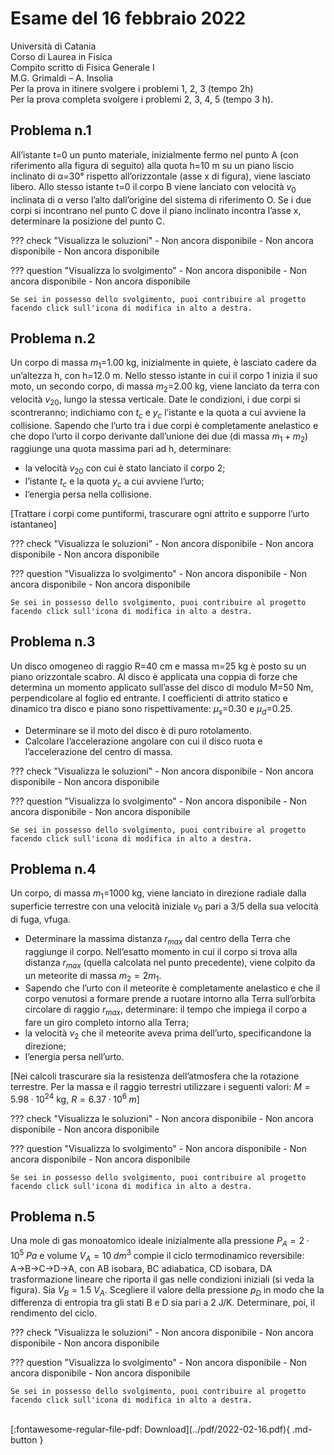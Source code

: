 # Esame del 16 febbraio 2022
Università di Catania <br>
Corso di Laurea in Fisica <br>
Compito scritto di Fisica Generale I <br>
M.G. Grimaldi – A. Insolia <br>
Per la prova in itinere svolgere i problemi 1, 2, 3 (tempo 2h) <br>
Per la prova completa svolgere i problemi 2, 3, 4, 5 (tempo 3 h). <br>

## Problema n.1
All’istante t=0 un punto materiale, inizialmente fermo nel punto A (con riferimento alla figura di seguito) alla quota h=10 m su un piano liscio inclinato di α=30° rispetto all’orizzontale (asse x di figura), viene lasciato libero. Allo stesso istante t=0 il corpo B viene lanciato con velocità $v_0$ inclinata di α verso l’alto dall’origine del sistema di riferimento O. Se i due corpi si incontrano nel punto C dove il piano inclinato incontra l’asse x, determinare la posizione del punto C.

??? check "Visualizza le soluzioni"
    - Non ancora disponibile
    - Non ancora disponibile
    - Non ancora disponibile

??? question "Visualizza lo svolgimento"
    - Non ancora disponibile
    - Non ancora disponibile
    - Non ancora disponibile
    
    Se sei in possesso dello svolgimento, puoi contribuire al progetto facendo click sull'icona di modifica in alto a destra.

## Problema n.2
Un corpo di massa $m_1$=1.00 kg, inizialmente in quiete, è lasciato cadere da un’altezza h, con h=12.0 m. Nello stesso istante in cui il corpo 1 inizia il suo moto, un secondo corpo, di massa $m_2$=2.00 kg, viene lanciato da terra con velocità $v_{20}$, lungo la stessa verticale. Date le condizioni, i due corpi si scontreranno; indichiamo con $t_c$ e $y_c$ l’istante e la quota a cui avviene la collisione. Sapendo che l’urto tra i due corpi è completamente anelastico e che dopo l’urto il corpo derivante dall’unione dei due (di massa $m_1+m_2$) raggiunge una quota massima pari ad h, determinare:

- la velocità $v_{20}$ con cui è stato lanciato il corpo 2;
- l’istante $t_c$ e la quota $y_c$ a cui avviene l’urto;
- l’energia persa nella collisione. 

[Trattare i corpi come puntiformi, trascurare ogni attrito e supporre l’urto istantaneo]

??? check "Visualizza le soluzioni"
    - Non ancora disponibile
    - Non ancora disponibile
    - Non ancora disponibile

??? question "Visualizza lo svolgimento"
    - Non ancora disponibile
    - Non ancora disponibile
    - Non ancora disponibile
    
    Se sei in possesso dello svolgimento, puoi contribuire al progetto facendo click sull'icona di modifica in alto a destra.

## Problema n.3
Un disco omogeneo di raggio R=40 cm e massa m=25 kg è posto su un piano orizzontale scabro. Al disco è applicata una coppia di forze che determina un momento applicato sull’asse del disco di modulo M=50 Nm, perpendicolare al foglio ed entrante. I coefficienti di attrito statico e dinamico tra disco e piano sono rispettivamente: $μ_s$=0.30 e $μ_d$=0.25.

- Determinare se il moto del disco è di puro rotolamento.
- Calcolare l’accelerazione angolare con cui il disco ruota e l’accelerazione del centro di massa.

??? check "Visualizza le soluzioni"
    - Non ancora disponibile
    - Non ancora disponibile
    - Non ancora disponibile

??? question "Visualizza lo svolgimento"
    - Non ancora disponibile
    - Non ancora disponibile
    - Non ancora disponibile
    
    Se sei in possesso dello svolgimento, puoi contribuire al progetto facendo click sull'icona di modifica in alto a destra.

## Problema n.4
Un corpo, di massa $m_1$=1000 kg, viene lanciato in direzione radiale dalla superficie terrestre con una velocità iniziale $v_0$ pari a 3/5 della sua velocità di fuga, vfuga.

- Determinare la massima distanza $r_{max}$ dal centro della Terra che raggiunge il corpo. Nell’esatto momento in cui il corpo si trova alla distanza $r_{max}$ (quella calcolata nel punto precedente), viene colpito da un meteorite di massa $m_2=2m_1$. 
- Sapendo che l’urto con il meteorite è completamente anelastico e che il corpo venutosi a formare prende a ruotare intorno alla Terra sull’orbita circolare di raggio $r_{max}$, determinare: il tempo che impiega il corpo a fare un giro completo intorno alla Terra;
- la velocità $v_2$ che il meteorite aveva prima dell’urto, specificandone la direzione;
- l’energia persa nell’urto. 

[Nei calcoli trascurare sia la resistenza dell’atmosfera che la rotazione terrestre. Per la massa e il raggio terrestri utilizzare i seguenti valori: $M=5.98 · 10^{24}$ kg, $R=6.37 · 10^6 \; m$]

??? check "Visualizza le soluzioni"
    - Non ancora disponibile
    - Non ancora disponibile
    - Non ancora disponibile

??? question "Visualizza lo svolgimento"
    - Non ancora disponibile
    - Non ancora disponibile
    - Non ancora disponibile
    
    Se sei in possesso dello svolgimento, puoi contribuire al progetto facendo click sull'icona di modifica in alto a destra.

## Problema n.5
Una mole di gas monoatomico ideale inizialmente alla pressione $P_A=2⋅10^5 \; Pa$ e volume $V_A=10 \; dm^3$ compie il ciclo termodinamico reversibile: A→B→C→D→A, con AB isobara, BC adiabatica, CD isobara, DA trasformazione lineare che riporta il gas nelle condizioni iniziali (si veda la figura). Sia $V_B=1.5 \; V_A$. Scegliere il valore della pressione $p_D$ in modo che la differenza di entropia tra gli stati B e D sia pari a 2 J/K. Determinare, poi, il rendimento del ciclo.

??? check "Visualizza le soluzioni"
    - Non ancora disponibile
    - Non ancora disponibile
    - Non ancora disponibile

??? question "Visualizza lo svolgimento"
    - Non ancora disponibile
    - Non ancora disponibile
    - Non ancora disponibile
    
    Se sei in possesso dello svolgimento, puoi contribuire al progetto facendo click sull'icona di modifica in alto a destra.

<br>
[:fontawesome-regular-file-pdf: Download](../pdf/2022-02-16.pdf){ .md-button }
